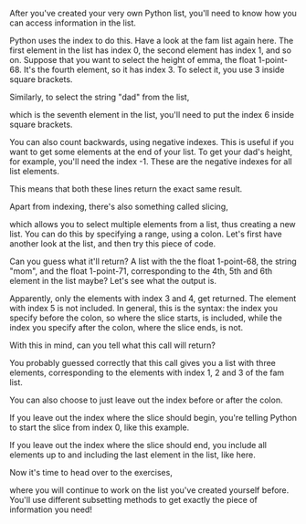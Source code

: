 After you've created your very own Python list, you'll need to know how you can access information in the list.

Python uses the index to do this. Have a look at the fam list again here. The first element in the list has index 0, the second element has index 1, and so on. Suppose that you want to select the height of emma, the float 1-point-68. It's the fourth element, so it has index 3. To select it, you use 3 inside square brackets.

Similarly, to select the string "dad" from the list,

which is the seventh element in the list, you'll need to put the index 6 inside square brackets.

You can also count backwards, using negative indexes. This is useful if you want to get some elements at the end of your list. To get your dad's height, for example, you'll need the index -1. These are the negative indexes for all list elements.

This means that both these lines return the exact same result.

Apart from indexing, there's also something called slicing,

which allows you to select multiple elements from a list, thus creating a new list. You can do this by specifying a range, using a colon. Let's first have another look at the list, and then try this piece of code.

Can you guess what it'll return? A list with the the float 1-point-68, the string "mom", and the float 1-point-71, corresponding to the 4th, 5th and 6th element in the list maybe? Let's see what the output is.

Apparently, only the elements with index 3 and 4, get returned. The element with index 5 is not included. In general, this is the syntax: the index you specify before the colon, so where the slice starts, is included, while the index you specify after the colon, where the slice ends, is not.

With this in mind, can you tell what this call will return?

You probably guessed correctly that this call gives you a list with three elements, corresponding to the elements with index 1, 2 and 3 of the fam list.

You can also choose to just leave out the index before or after the colon.

If you leave out the index where the slice should begin, you're telling Python to start the slice from index 0, like this example.

If you leave out the index where the slice should end, you include all elements up to and including the last element in the list, like here.

Now it's time to head over to the exercises,

where you will continue to work on the list you've created yourself before. You'll use different subsetting methods to get exactly the piece of information you need!

